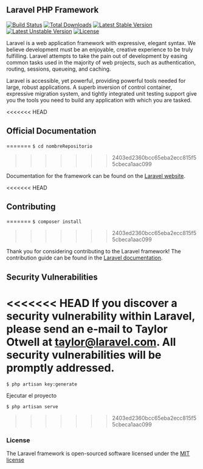 ## Laravel PHP Framework

[![Build Status](https://travis-ci.org/laravel/framework.svg)](https://travis-ci.org/laravel/framework)
[![Total Downloads](https://poser.pugx.org/laravel/framework/d/total.svg)](https://packagist.org/packages/laravel/framework)
[![Latest Stable Version](https://poser.pugx.org/laravel/framework/v/stable.svg)](https://packagist.org/packages/laravel/framework)
[![Latest Unstable Version](https://poser.pugx.org/laravel/framework/v/unstable.svg)](https://packagist.org/packages/laravel/framework)
[![License](https://poser.pugx.org/laravel/framework/license.svg)](https://packagist.org/packages/laravel/framework)

Laravel is a web application framework with expressive, elegant syntax. We believe development must be an enjoyable, creative experience to be truly fulfilling. Laravel attempts to take the pain out of development by easing common tasks used in the majority of web projects, such as authentication, routing, sessions, queueing, and caching.

Laravel is accessible, yet powerful, providing powerful tools needed for large, robust applications. A superb inversion of control container, expressive migration system, and tightly integrated unit testing support give you the tools you need to build any application with which you are tasked.

<<<<<<< HEAD
## Official Documentation
=======
  `$ cd nombreRepositorio`
>>>>>>> 2403ed2360bcc65eba2ecc815f55cbeca1aac099

Documentation for the framework can be found on the [Laravel website](http://laravel.com/docs).

<<<<<<< HEAD
## Contributing
=======
  `$ composer install`
>>>>>>> 2403ed2360bcc65eba2ecc815f55cbeca1aac099

Thank you for considering contributing to the Laravel framework! The contribution guide can be found in the [Laravel documentation](http://laravel.com/docs/contributions).

## Security Vulnerabilities

<<<<<<< HEAD
If you discover a security vulnerability within Laravel, please send an e-mail to Taylor Otwell at taylor@laravel.com. All security vulnerabilities will be promptly addressed.
=======
  `$ php artisan key:generate`

Ejecutar el proyecto 

  `$ php artisan serve`
>>>>>>> 2403ed2360bcc65eba2ecc815f55cbeca1aac099

### License

The Laravel framework is open-sourced software licensed under the [MIT license](http://opensource.org/licenses/MIT)
